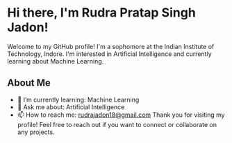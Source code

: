# Hi there, I'm Rudra Pratap Singh Jadon!

Welcome to my GitHub profile! I'm a sophomore at the Indian Institute of Technology, Indore. I'm interested in Artificial Intelligence and currently learning about Machine Learning.

## About Me

- 🌱 I’m currently learning: Machine Learning
- 💬 Ask me about: Artificial Intelligence
- 📫 How to reach me: rudrajadon18@gmail.com
Thank you for visiting my profile! Feel free to reach out if you want to connect or collaborate on any projects.
